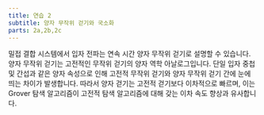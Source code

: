 ```yaml
---
title: 연습 2
subtitle: 양자 무작위 걷기와 국소화
parts: 2a,2b,2c
---
```


밀접 결합 시스템에서 입자 전파는 연속 시간 양자 무작위 걷기로 설명할 수 있습니다. 양자 무작위 걷기는 고전적인 무작위 걷기의 양자 역학 아날로그입니다. 단일 입자 중첩 및 간섭과 같은 양자 속성으로 인해 고전적 무작위 걷기와 양자 무작위 걷기 간에 눈에 띄는 차이가 발생합니다. 따라서 양자 걷기는 고전적 걷기보다 이차적으로 빠르며, 이는 Grover 탐색 알고리즘이 고전적 탐색 알고리즘에 대해 갖는 이차 속도 향상과 유사합니다.

